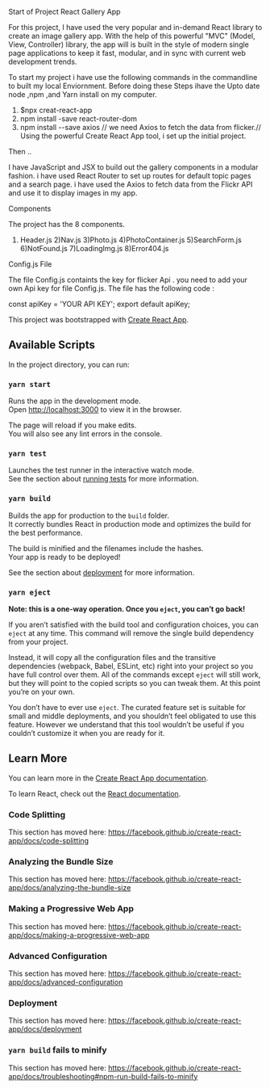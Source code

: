 Start of Project 
React Gallery App

For this project, I have used the very popular and in-demand React library to create an image gallery app. With the help of this powerful "MVC" (Model, View, Controller) library, the app will is built in the style of modern single page applications to keep it fast, modular, and in sync with current web development trends.



 To start my project i have use the following commands in the commandline to built my local Enviornment. Before doing these Steps ihave the Upto date node ,npm ,and Yarn install on my computer.
 
 1) $npx creat-react-app
 2) npm install -save react-router-dom
 3) npm install --save axios // we need Axios to fetch the data from flicker.// 
Using the powerful Create React App tool, i set up the initial project.

Then ..

I have JavaScript and JSX to build out the gallery components in a modular fashion.
i have used React Router to set up routes for  default topic pages and a search page.
i have used the Axios to fetch data from the Flickr API and use it to display images in my app.

Components

The project has the 8  components. 
1) Header.js
2)Nav.js
3)Photo.js
4)PhotoContainer.js
5)SearchForm.js
6)NotFound.js
7)LoadingImg.js
8)Error404.js

Config.js File 

The file Config.js containts the key for flicker Api . you need to add  your own Api key for file Config.js. The file has the following code :

const apiKey = 'YOUR API KEY';
export default apiKey;



This project was bootstrapped with [Create React App](https://github.com/facebook/create-react-app).

## Available Scripts

In the project directory, you can run:

### `yarn start`

Runs the app in the development mode.<br />
Open [http://localhost:3000](http://localhost:3000) to view it in the browser.

The page will reload if you make edits.<br />
You will also see any lint errors in the console.

### `yarn test`

Launches the test runner in the interactive watch mode.<br />
See the section about [running tests](https://facebook.github.io/create-react-app/docs/running-tests) for more information.

### `yarn build`

Builds the app for production to the `build` folder.<br />
It correctly bundles React in production mode and optimizes the build for the best performance.

The build is minified and the filenames include the hashes.<br />
Your app is ready to be deployed!

See the section about [deployment](https://facebook.github.io/create-react-app/docs/deployment) for more information.

### `yarn eject`

**Note: this is a one-way operation. Once you `eject`, you can’t go back!**

If you aren’t satisfied with the build tool and configuration choices, you can `eject` at any time. This command will remove the single build dependency from your project.

Instead, it will copy all the configuration files and the transitive dependencies (webpack, Babel, ESLint, etc) right into your project so you have full control over them. All of the commands except `eject` will still work, but they will point to the copied scripts so you can tweak them. At this point you’re on your own.

You don’t have to ever use `eject`. The curated feature set is suitable for small and middle deployments, and you shouldn’t feel obligated to use this feature. However we understand that this tool wouldn’t be useful if you couldn’t customize it when you are ready for it.

## Learn More

You can learn more in the [Create React App documentation](https://facebook.github.io/create-react-app/docs/getting-started).

To learn React, check out the [React documentation](https://reactjs.org/).

### Code Splitting

This section has moved here: https://facebook.github.io/create-react-app/docs/code-splitting

### Analyzing the Bundle Size

This section has moved here: https://facebook.github.io/create-react-app/docs/analyzing-the-bundle-size

### Making a Progressive Web App

This section has moved here: https://facebook.github.io/create-react-app/docs/making-a-progressive-web-app

### Advanced Configuration

This section has moved here: https://facebook.github.io/create-react-app/docs/advanced-configuration

### Deployment

This section has moved here: https://facebook.github.io/create-react-app/docs/deployment

### `yarn build` fails to minify

This section has moved here: https://facebook.github.io/create-react-app/docs/troubleshooting#npm-run-build-fails-to-minify
